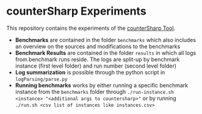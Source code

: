 # counterSharp Experiments
This repository contains the experiments of the [counterSharp Tool](https://github.com/samysweb/counterSharp).
- **Benchmarks** are contained in the folder `benchmarks` which also includes an overview on the sources and modifications to the benchmarks
- **Benchmark Results** are contained in the folder `results` in which all logs from benchmark runs reside. The logs are split-up by benchmark instance (first level folder) and run number (second level folder)
- **Log summarization** is possible through the python script in `logParsing/parse.py`
- **Running benchmarks** works by either running a specific benchmark instance from the `benchmarks` folder through `./run-instance.sh <instance> "<additional args to countersharp>"` or by running `./run.sh <csv list of instances like instances.csv>`